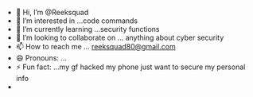 - 👋 Hi, I’m @Reeksquad
- 👀 I’m interested in ...code commands
- 🌱 I’m currently learning ...security functions 
- 💞️ I’m looking to collaborate on ... anything about cyber security 
- 📫 How to reach me ... reeksquad80@gmail.com
- 😄 Pronouns: ...
- ⚡ Fun fact: ...my gf hacked my phone just want to secure my personal info
- 

<!---
Reeksquad/Reeksquad is a ✨ special ✨ repository because its `README.md` (this file) appears on your GitHub profile.
You can click the Preview link to take a look at your changes.
--->
